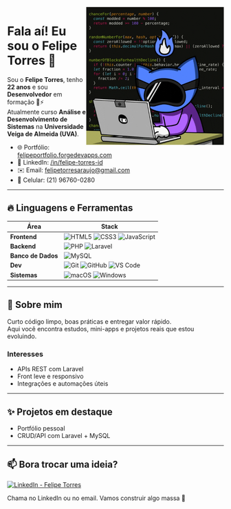 <!-- Opcional: banner à direita (troque o src por uma imagem sua) -->
<img src="./assets/banner.gif" alt="Banner animado de Felipe Torres" align="right" width="320">

<h1>Fala aí! Eu sou o Felipe Torres 👋</h1>

Sou o **Felipe Torres**, tenho **22 anos** e sou **Desenvolvedor** em formação 🧠⚡  
Atualmente curso **Análise e Desenvolvimento de Sistemas** na **Universidade Veiga de Almeida (UVA)**.

- 🌐 Portfólio: <a href="https://felipeportfolio.forgedevapps.com" target="_blank">felipeportfolio.forgedevapps.com</a>
- 💼 LinkedIn: <a href="https://www.linkedin.com/in/felipe-torres-id/" target="_blank">/in/felipe-torres-id</a>
- ✉️ Email: <a href="mailto:felipetorresaraujo@gmail.com">felipetorresaraujo@gmail.com</a>
- 📱 Celular: (21) 96760-0280

---

## 🔥 Linguagens e Ferramentas

| Área | Stack |
|---|---|
| **Frontend** | ![HTML5](https://img.shields.io/badge/HTML5-E34F26?style=for-the-badge&logo=html5&logoColor=white) ![CSS3](https://img.shields.io/badge/CSS3-1572B6?style=for-the-badge&logo=css3&logoColor=white) ![JavaScript](https://img.shields.io/badge/JavaScript-F7DF1E?style=for-the-badge&logo=javascript&logoColor=000) |
| **Backend** | ![PHP](https://img.shields.io/badge/PHP-777BB4?style=for-the-badge&logo=php&logoColor=white) ![Laravel](https://img.shields.io/badge/Laravel-FF2D20?style=for-the-badge&logo=laravel&logoColor=white) |
| **Banco de Dados** | ![MySQL](https://img.shields.io/badge/MySQL-4479A1?style=for-the-badge&logo=mysql&logoColor=white) |
| **Dev** | ![Git](https://img.shields.io/badge/Git-F05032?style=for-the-badge&logo=git&logoColor=white) ![GitHub](https://img.shields.io/badge/GitHub-181717?style=for-the-badge&logo=github&logoColor=white) ![VS Code](https://img.shields.io/badge/VS%20Code-007ACC?style=for-the-badge&logo=visualstudiocode&logoColor=white) |
| **Sistemas** | ![macOS](https://img.shields.io/badge/macOS-000000?style=for-the-badge&logo=apple&logoColor=white) ![Windows](https://img.shields.io/badge/Windows-0078D6?style=for-the-badge&logo=windows&logoColor=white) |

---

## 📌 Sobre mim
Curto código limpo, boas práticas e entregar valor rápido.  
Aqui você encontra estudos, mini-apps e projetos reais que estou evoluindo.

### Interesses
- APIs REST com Laravel
- Front leve e responsivo
- Integrações e automações úteis

---

## ✨ Projetos em destaque
- Portfólio pessoal
- CRUD/API com Laravel + MySQL

---

## 📫 Bora trocar uma ideia?

[![LinkedIn - Felipe Torres](https://img.shields.io/badge/LinkedIn-Felipe%20Torres-0A66C2?style=for-the-badge&logo=linkedin&logoColor=white)](https://www.linkedin.com/in/felipe-torres-id/)

Chama no LinkedIn ou no email. Vamos construir algo massa 🚀
